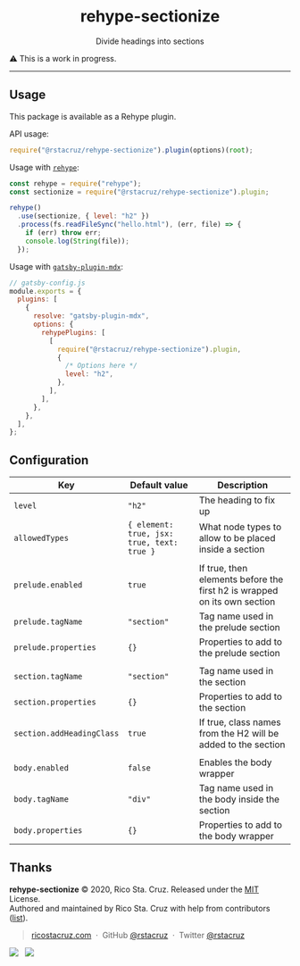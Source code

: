 <h1 align='center'>rehype-sectionize</h1>
<p align='center'>Divide headings into sections</p>

:warning: This is a work in progress.

---

## Usage

This package is available as a Rehype plugin.

API usage:

```js
require("@rstacruz/rehype-sectionize").plugin(options)(root);
```

Usage with [`rehype`](https://npmjs.com/package/rehype):

```js
const rehype = require("rehype");
const sectionize = require("@rstacruz/rehype-sectionize").plugin;

rehype()
  .use(sectionize, { level: "h2" })
  .process(fs.readFileSync("hello.html"), (err, file) => {
    if (err) throw err;
    console.log(String(file));
  });
```

Usage with [`gatsby-plugin-mdx`](https://npmjs.com/package/gatsby-plugin-mdx):

```js
// gatsby-config.js
module.exports = {
  plugins: [
    {
      resolve: "gatsby-plugin-mdx",
      options: {
        rehypePlugins: [
          [
            require("@rstacruz/rehype-sectionize").plugin,
            {
              /* Options here */
              level: "h2",
            },
          ],
        ],
      },
    },
  ],
};
```

## Configuration

| Key                       | Default value                              | Description                                                              |
| ------------------------- | ------------------------------------------ | ------------------------------------------------------------------------ |
| `level`                   | `"h2"`                                     | The heading to fix up                                                    |
| `allowedTypes`            | `{ element: true, jsx: true, text: true }` | What node types to allow to be placed inside a section                   |
|                           |                                            |
| `prelude.enabled`         | `true`                                     | If true, then elements before the first h2 is wrapped on its own section |
| `prelude.tagName`         | `"section"`                                | Tag name used in the prelude section                                     |
| `prelude.properties`      | `{}`                                       | Properties to add to the prelude section                                 |
|                           |                                            |
| `section.tagName`         | `"section"`                                | Tag name used in the section                                             |
| `section.properties`      | `{}`                                       | Properties to add to the section                                         |
| `section.addHeadingClass` | `true`                                     | If true, class names from the H2 will be added to the section            |
|                           |                                            |
| `body.enabled`            | `false`                                    | Enables the body wrapper                                                 |
| `body.tagName`            | `"div"`                                    | Tag name used in the body inside the section                             |
| `body.properties`         | `{}`                                       | Properties to add to the body wrapper                                    |

## Thanks

**rehype-sectionize** © 2020, Rico Sta. Cruz. Released under the [MIT] License.<br>
Authored and maintained by Rico Sta. Cruz with help from contributors ([list][contributors]).

> [ricostacruz.com](http://ricostacruz.com) &nbsp;&middot;&nbsp;
> GitHub [@rstacruz](https://github.com/rstacruz) &nbsp;&middot;&nbsp;
> Twitter [@rstacruz](https://twitter.com/rstacruz)

[![](https://img.shields.io/github/followers/rstacruz.svg?style=social&label=@rstacruz)](https://github.com/rstacruz) &nbsp;
[![](https://img.shields.io/twitter/follow/rstacruz.svg?style=social&label=@rstacruz)](https://twitter.com/rstacruz)

[mit]: http://mit-license.org/
[contributors]: http://github.com/rstacruz/rehype-sectionize/contributors
